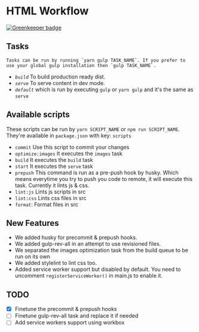 # HTML Workflow

[![Greenkeeper badge](https://badges.greenkeeper.io/ahmadalfy/workflow.svg)](https://greenkeeper.io/)

## Tasks
	Tasks can be run by running `yarn gulp TASK_NAME`. If you prefer to use your global gulp installation then `gulp TASK_NAME`.
- *`build`* To build production ready dist.
- *`serve`* To serve content in dev mode.
- *`default`* which is run by executing `gulp` or `yarn gulp` and it's the same as `serve`

## Available scripts
These scripts can be run by `yarn SCRIPT_NAME` or `npm run SCRIPT_NAME`. They're available in `package.json` with key: `scripts`
- `commit` Use this script to commit your changes
- `optimize:images` It executes the `images` task
- `build` It executes the `build` task
- `start` It executes the `serve` task
- `prepush` This command is run as a pre-push hook by husky. Which means everytime you try to push you code to remote, it will execute this task. Currently it lints js & css.
- `lint:js` Lints js scripts in src
- `lint:css` Lints css files in src
- `format`: Format files in src

## New Features
- We added husky for precommit & prepush hooks.
- We added gulp-rev-all in an attempt to use revisioned files.
- We separated the images optimization task from the build queue to be run on its own
- We added stylelint to lint css too.
- Added service worker support but disabled by default. You need to uncomment `registerServiceWorker()` in main.js to enable it.

## TODO
- [x] Finetune the precommit & prepush hooks
- [ ] Finetune gulp-rev-all task and replace it if needed
- [ ] Add service workers support using workbox
